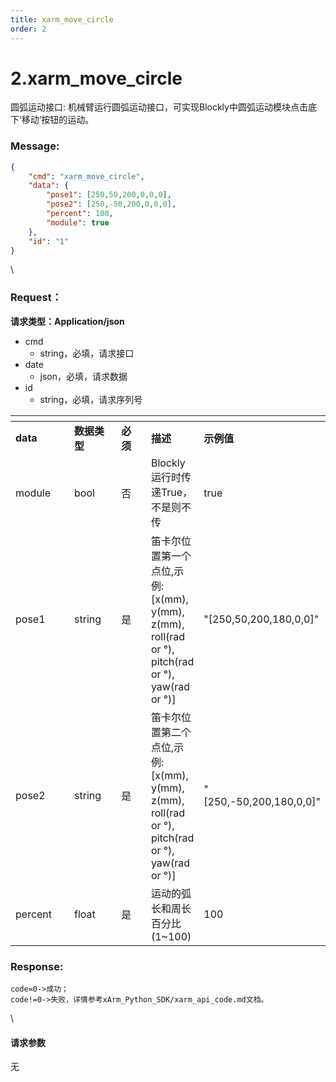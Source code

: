 ```yaml
---
title: xarm_move_circle
order: 2
---
```

# 2.xarm\_move\_circle
圆弧运动接口:
机械臂运行圆弧运动接口，可实现Blockly中圆弧运动模块点击底下‘移动’按钮的运动。
### Message:  
```json
{
    "cmd": "xarm_move_circle",
    "data": {
        "pose1": [250,50,200,0,0,0],
        "pose2": [250,-50,200,0,0,0],
        "percent": 100, 
        "module": true
    },
    "id": "1"
}
```
\
### Request：  
**请求类型：Application/json**
* cmd
  * string，必填，请求接口
* date
  * json，必填，请求数据
* id
  * string，必填，请求序列号
<table data-header-hidden><thead><tr><th width="134"></th><th width="105"></th><th width="75"></th><th></th><th></th></tr></thead><tbody><tr><td><strong>data</strong></td><td><strong>数据类型</strong></td><td><strong>必须</strong></td><td><strong>描述</strong></td><td><strong>示例值</strong></td></tr><tr><td>module</td><td>bool</td><td>否</td><td>Blockly运行时传递True，不是则不传</td><td>true</td></tr><tr><td>pose1</td><td>string</td><td>是</td><td>笛卡尔位置第一个点位,示例: [x(mm), y(mm), z(mm), roll(rad or °), pitch(rad or °), yaw(rad or °)]</td><td>"[250,50,200,180,0,0]"</td></tr><tr><td>pose2</td><td>string</td><td>是</td><td>笛卡尔位置第二个点位,示例: [x(mm), y(mm), z(mm), roll(rad or °), pitch(rad or °), yaw(rad or °)]</td><td>"[250,-50,200,180,0,0]"</td></tr><tr><td>percent</td><td>float</td><td>是</td><td>运动的弧长和周长百分比(1~100)</td><td>100</td></tr></tbody></table>

### Response:  
```
code=0->成功；
code!=0->失败，详情参考xArm_Python_SDK/xarm_api_code.md文档。
```
\
#### 请求参数
无
